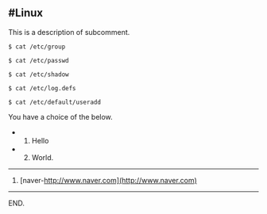 #Linux
-----------------------------------------
This is a description of subcomment.

	$ cat /etc/group

	$ cat /etc/passwd

	$ cat /etc/shadow

	$ cat /etc/log.defs

	$ cat /etc/default/useradd

You have a choice of the below.

 * 1. Hello
 * 2. World.

-----------------------------------------

1. [naver-http://www.naver.com](http://www.naver.com)

-----------------------------------------
END.
